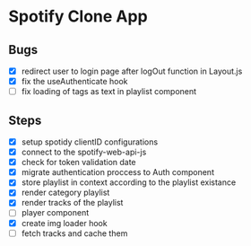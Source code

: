 # Spotify Clone App

## Bugs

- [x] redirect user to login page after logOut function in Layout.js
- [x] fix the useAuthenticate hook
- [ ] fix loading of tags as text in playlist component

## Steps

- [x] setup spotidy clientID configurations
- [x] connect to the spotify-web-api-js
- [x] check for token validation date
- [x] migrate authentication proccess to Auth component
- [x] store playlist in context according to the playlist existance
- [x] render category playlist
- [x] render tracks of the playlist
- [ ] player component
- [x] create img loader hook
- [ ] fetch tracks and cache them
